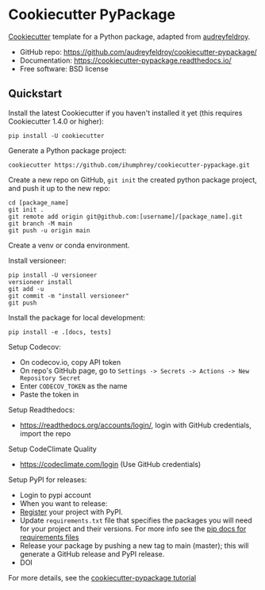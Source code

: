 # Cookiecutter PyPackage

[Cookiecutter](https://github.com/cookiecutter/cookiecutter) template for a Python package,
adapted from [audreyfeldroy](https://github.com/audreyfeldroy).

* GitHub repo: https://github.com/audreyfeldroy/cookiecutter-pypackage/
* Documentation: https://cookiecutter-pypackage.readthedocs.io/
* Free software: BSD license

## Quickstart

Install the latest Cookiecutter if you haven't installed it yet (this requires
Cookiecutter 1.4.0 or higher):

```
pip install -U cookiecutter
```

Generate a Python package project:

```
cookiecutter https://github.com/ihumphrey/cookiecutter-pypackage.git
```

Create a new repo on GitHub, `git init` the created python package project, and push it up to the new repo:

```
cd [package_name]
git init .
git remote add origin git@github.com:[username]/[package_name].git
git branch -M main
git push -u origin main
```

Create a venv or conda environment.

Install versioneer:

```
pip install -U versioneer
versioneer install
git add -u
git commit -m "install versioneer"
git push
```

Install the package for local development:

```
pip install -e .[docs, tests]
```

Setup Codecov:
* On codecov.io, copy API token
* On repo's GitHub page, go to `Settings -> Secrets -> Actions -> New Repository Secret`
* Enter `CODECOV_TOKEN` as the name
* Paste the token in

Setup Readthedocs:
* https://readthedocs.org/accounts/login/, login with GitHub credentials, import the repo

Setup CodeClimate Quality
* https://codeclimate.com/login (Use GitHub credentials)

Setup PyPI for releases:
* Login to pypi account
* When you want to release:
* [Register](https://packaging.python.org/tutorials/packaging-projects/#uploading-the-distribution-archives) your project with PyPI.
* Update ``requirements.txt`` file that specifies the packages you will need for
  your project and their versions. For more info see the 
  [pip docs for requirements files](https://pip.pypa.io/en/stable/user_guide/#requirements-files)
* Release your package by pushing a new tag to main (master); this will generate a GitHub release and PyPI release.
* DOI

For more details, see the [cookiecutter-pypackage tutorial](https://cookiecutter-pypackage.readthedocs.io/en/latest/tutorial.html)




